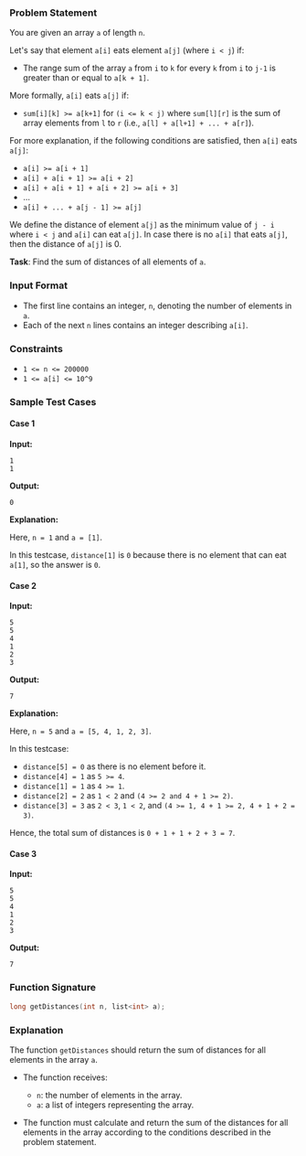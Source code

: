 ### Problem Statement

You are given an array `a` of length `n`. 

Let's say that element `a[i]` eats element `a[j]` (where `i < j`) if:

* The range sum of the array `a` from `i` to `k` for every `k` from `i` to `j-1` is greater than or equal to `a[k + 1]`.

More formally, `a[i]` eats `a[j]` if:

* `sum[i][k] >= a[k+1]` for `(i <= k < j)` where `sum[l][r]` is the sum of array elements from `l` to `r` (i.e., `a[l] + a[l+1] + ... + a[r]`).

For more explanation, if the following conditions are satisfied, then `a[i]` eats `a[j]`:

* `a[i] >= a[i + 1]`
* `a[i] + a[i + 1] >= a[i + 2]`
* `a[i] + a[i + 1] + a[i + 2] >= a[i + 3]`
* ...
* `a[i] + ... + a[j - 1] >= a[j]`

We define the distance of element `a[j]` as the minimum value of `j - i` where `i < j` and `a[i]` can eat `a[j]`. In case there is no `a[i]` that eats `a[j]`, then the distance of `a[j]` is 0.

**Task**: Find the sum of distances of all elements of `a`.

### Input Format

- The first line contains an integer, `n`, denoting the number of elements in `a`.
- Each of the next `n` lines contains an integer describing `a[i]`.

### Constraints

- `1 <= n <= 200000`
- `1 <= a[i] <= 10^9`

### Sample Test Cases

#### Case 1

**Input:**

```
1
1
```

**Output:**

```
0
```

**Explanation:**

Here, `n = 1` and `a = [1]`.

In this testcase, `distance[1]` is `0` because there is no element that can eat `a[1]`, so the answer is `0`.

#### Case 2

**Input:**

```
5
5
4
1
2
3
```

**Output:**

```
7
```

**Explanation:**

Here, `n = 5` and `a = [5, 4, 1, 2, 3]`.

In this testcase:

- `distance[5] = 0` as there is no element before it.
- `distance[4] = 1` as `5 >= 4`.
- `distance[1] = 1` as `4 >= 1`.
- `distance[2] = 2` as `1 < 2` and `(4 >= 2 and 4 + 1 >= 2)`.
- `distance[3] = 3` as `2 < 3`, `1 < 2`, and `(4 >= 1, 4 + 1 >= 2, 4 + 1 + 2 = 3)`.

Hence, the total sum of distances is `0 + 1 + 1 + 2 + 3 = 7`.

#### Case 3

**Input:**

```
5
5
4
1
2
3
```

**Output:**

```
7
```

### Function Signature

```cpp
long getDistances(int n, list<int> a);
```

### Explanation

The function `getDistances` should return the sum of distances for all elements in the array `a`.

- The function receives:
  - `n`: the number of elements in the array.
  - `a`: a list of integers representing the array.

- The function must calculate and return the sum of the distances for all elements in the array according to the conditions described in the problem statement.
